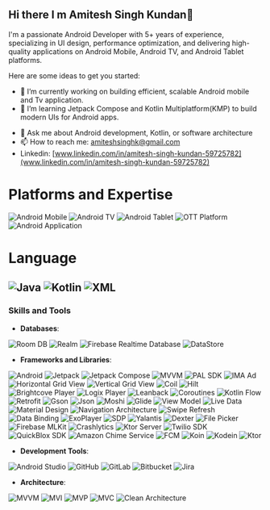 ## Hi there I m Amitesh Singh Kundan👋
I'm a passionate Android Developer with 5+ years of experience, specializing in UI design, performance optimization, and delivering high-quality applications on Android Mobile, Android TV, and Android Tablet platforms. 
<!--
**amiteshsinghk/amiteshsinghk** is a ✨ _special_ ✨ repository because its `README.md` (this file) appears on your GitHub profile.
-->
Here are some ideas to get you started:

- 🔭 I’m currently working on building efficient, scalable Android mobile and Tv application.
- 🌱 I’m learning Jetpack Compose and Kotlin Multiplatform(KMP) to build modern UIs for Android apps.
<!-- - 👯 I’m looking to collaborate on ... 
- 🤔 I’m looking for help with ... -->
- 💬 Ask me about Android development, Kotlin, or software architecture
- 📫 How to reach me: [amiteshsinghk@gmail.com](amiteshsinghk@gmail.com)
- Linkedin: [www.linkedin.com/in/amitesh-singh-kundan-59725782](www.linkedin.com/in/amitesh-singh-kundan-59725782)
  
# Platforms and Expertise

![Android Mobile](https://img.shields.io/badge/Android%20Mobile-3DDC84?style=for-the-badge&logo=android&logoColor=white)
![Android TV](https://img.shields.io/badge/Android%20TV-FF5733?style=for-the-badge&logo=android&logoColor=white)
![Android Tablet](https://img.shields.io/badge/Android%20Tablet-FFC300?style=for-the-badge&logo=android&logoColor=white)
![OTT Platform](https://img.shields.io/badge/OTT%20Platform-FF4500?style=for-the-badge)
![Android Application](https://img.shields.io/badge/Android%20Application-1E90FF?style=for-the-badge&logo=android&logoColor=white)

# Language

![Java](https://img.shields.io/badge/Java-ED8B00?style=for-the-badge&logo=java&logoColor=white)
![Kotlin](https://img.shields.io/badge/Kotlin-0095D5?style=for-the-badge&logo=kotlin&logoColor=white)
![XML](https://img.shields.io/badge/XML-FF6600?style=for-the-badge)
---

### Skills and Tools

- **Databases**:

![Room DB](https://img.shields.io/badge/Room%20DB-005F5F?style=for-the-badge&logo=android&logoColor=white)
![Realm](https://img.shields.io/badge/Realm-1E50FF?style=for-the-badge&logo=realm&logoColor=white)
![Firebase Realtime Database](https://img.shields.io/badge/Firebase%20Realtime%20Database-FFCA28?style=for-the-badge&logo=firebase&logoColor=black)
![DataStore](https://img.shields.io/badge/DataStore-03A9F4?style=for-the-badge&logo=kotlin&logoColor=white)

- **Frameworks and Libraries**:

![Android](https://img.shields.io/badge/Android-3DDC84?style=for-the-badge&logo=android&logoColor=white)
![Jetpack](https://img.shields.io/badge/Jetpack-4285F4?style=for-the-badge)
![Jetpack Compose](https://img.shields.io/badge/Jetpack%20Compose-4285F4?style=for-the-badge&logo=jetpackcompose&logoColor=white)
![MVVM](https://img.shields.io/badge/MVVM-FFA000?style=for-the-badge)
![PAL SDK](https://img.shields.io/badge/PAL%20SDK-9C27B0?style=for-the-badge)
![IMA Ad](https://img.shields.io/badge/IMA%20Ad-FF6F00?style=for-the-badge)
![Horizontal Grid View](https://img.shields.io/badge/Horizontal%20Grid%20View-FF9800?style=for-the-badge)
![Vertical Grid View](https://img.shields.io/badge/Vertical%20Grid%20View-FFC107?style=for-the-badge)
![Coil](https://img.shields.io/badge/Coil-6200EE?style=for-the-badge)
![Hilt](https://img.shields.io/badge/Hilt-00C853?style=for-the-badge)
![Brightcove Player](https://img.shields.io/badge/Brightcove%20Player-1C1E24?style=for-the-badge)
![Logix Player](https://img.shields.io/badge/Logix%20Player-3949AB?style=for-the-badge)
![Leanback](https://img.shields.io/badge/Leanback-3DDC84?style=for-the-badge)
![Coroutines](https://img.shields.io/badge/Coroutines-FFCA28?style=for-the-badge)
![Kotlin Flow](https://img.shields.io/badge/Kotlin%20Flow-1E88E5?style=for-the-badge)
![Retrofit](https://img.shields.io/badge/Retrofit-009688?style=for-the-badge)
![Gson](https://img.shields.io/badge/Gson-4285F4?style=for-the-badge)
![Json](https://img.shields.io/badge/Json-FFCA28?style=for-the-badge)
![Moshi](https://img.shields.io/badge/Moshi-00ACC1?style=for-the-badge)
![Glide](https://img.shields.io/badge/Glide-00BCD4?style=for-the-badge)
![View Model](https://img.shields.io/badge/View%20Model-6200EA?style=for-the-badge)
![Live Data](https://img.shields.io/badge/Live%20Data-42A5F5?style=for-the-badge)
![Material Design](https://img.shields.io/badge/Material%20Design-757575?style=for-the-badge)
![Navigation Architecture](https://img.shields.io/badge/Navigation%20Architecture-4CAF50?style=for-the-badge)
![Swipe Refresh](https://img.shields.io/badge/Swipe%20Refresh-FFC107?style=for-the-badge)
![Data Binding](https://img.shields.io/badge/Data%20Binding-42A5F5?style=for-the-badge)
![ExoPlayer](https://img.shields.io/badge/ExoPlayer-1C1E24?style=for-the-badge)
![SDP](https://img.shields.io/badge/SDP-9C27B0?style=for-the-badge)
![Yalantis](https://img.shields.io/badge/Yalantis%20for%20Crop-FF5722?style=for-the-badge)
![Dexter](https://img.shields.io/badge/Dexter-3949AB?style=for-the-badge)
![File Picker](https://img.shields.io/badge/File%20Picker-9E9E9E?style=for-the-badge)
![Firebase MLKit](https://img.shields.io/badge/Firebase%20MLKit-FFCA28?style=for-the-badge)
![Crashlytics](https://img.shields.io/badge/Crashlytics-4285F4?style=for-the-badge)
![Ktor Server](https://img.shields.io/badge/Ktor%20Server-1E88E5?style=for-the-badge)
![Twilio SDK](https://img.shields.io/badge/Twilio%20SDK-F22F46?style=for-the-badge)
![QuickBlox SDK](https://img.shields.io/badge/QuickBlox%20SDK-5D4037?style=for-the-badge)
![Amazon Chime Service](https://img.shields.io/badge/Amazon%20Chime-FF9900?style=for-the-badge)
![FCM](https://img.shields.io/badge/FCM-FFCA28?style=for-the-badge)
![Koin](https://img.shields.io/badge/Koin-6200EA?style=for-the-badge)
![Kodein](https://img.shields.io/badge/Kodein-3DDC84?style=for-the-badge)
![Ktor](https://img.shields.io/badge/Ktor-4285F4?style=for-the-badge)

- **Development Tools**:

![Android Studio](https://img.shields.io/badge/Android%20Studio-3DDC84?style=for-the-badge&logo=androidstudio&logoColor=white)
![GitHub](https://img.shields.io/badge/GitHub-181717?style=for-the-badge&logo=github&logoColor=white)
![GitLab](https://img.shields.io/badge/GitLab-FC6D26?style=for-the-badge&logo=gitlab&logoColor=white)
![Bitbucket](https://img.shields.io/badge/Bitbucket-0052CC?style=for-the-badge&logo=bitbucket&logoColor=white)
![Jira](https://img.shields.io/badge/Jira-0052CC?style=for-the-badge&logo=jira&logoColor=white)

- **Architecture**: 

![MVVM](https://img.shields.io/badge/MVVM-4CAF50?style=for-the-badge)
![MVI](https://img.shields.io/badge/MVI-FF9800?style=for-the-badge)
![MVP](https://img.shields.io/badge/MVP-2196F3?style=for-the-badge)
![MVC](https://img.shields.io/badge/MVC-9C27B0?style=for-the-badge)
![Clean Architecture](https://img.shields.io/badge/Clean%20Architecture-0052CC?style=for-the-badge&logo=Clean%20Architecture&logoColor=white)








